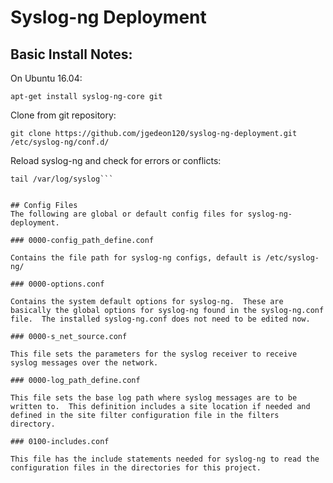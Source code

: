 # Syslog-ng Deployment

## Basic Install Notes:
On Ubuntu 16.04:

```apt-get install syslog-ng-core git```

Clone from git repository:

```git clone https://github.com/jgedeon120/syslog-ng-deployment.git /etc/syslog-ng/conf.d/```

Reload syslog-ng and check for errors or conflicts:

```systemctl reload syslog-ng
tail /var/log/syslog```


## Config Files
The following are global or default config files for syslog-ng-deployment.

### 0000-config_path_define.conf

Contains the file path for syslog-ng configs, default is /etc/syslog-ng/

### 0000-options.conf

Contains the system default options for syslog-ng.  These are basically the global options for syslog-ng found in the syslog-ng.conf file.  The installed syslog-ng.conf does not need to be edited now.

### 0000-s_net_source.conf

This file sets the parameters for the syslog receiver to receive syslog messages over the network.

### 0000-log_path_define.conf

This file sets the base log path where syslog messages are to be written to.  This definition includes a site location if needed and defined in the site filter configuration file in the filters directory.

### 0100-includes.conf

This file has the include statements needed for syslog-ng to read the configuration files in the directories for this project.
